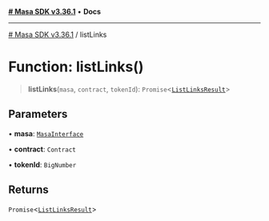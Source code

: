 [**# Masa SDK v3.36.1**](../README.md) • **Docs**

***

[# Masa SDK v3.36.1](../globals.md) / listLinks

# Function: listLinks()

> **listLinks**(`masa`, `contract`, `tokenId`): `Promise`\<[`ListLinksResult`](../type-aliases/ListLinksResult.md)\>

## Parameters

• **masa**: [`MasaInterface`](../interfaces/MasaInterface.md)

• **contract**: `Contract`

• **tokenId**: `BigNumber`

## Returns

`Promise`\<[`ListLinksResult`](../type-aliases/ListLinksResult.md)\>
